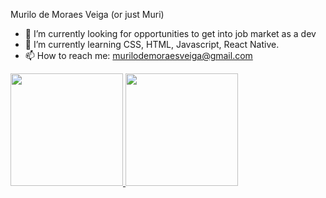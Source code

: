 Murilo de Moraes Veiga (or just Muri)

- 🔭 I’m currently looking for opportunities to get into job market as a dev
- 🌱 I’m currently learning CSS, HTML, Javascript, React Native.
- 📫 How to reach me: murilodemoraesveiga@gmail.com

<div>
  <a href="https://github.com/muriveiga">
  <img height="180em" src="https://github-readme-stats.vercel.app/api?username=muriveiga&show_icons=true&theme=dracula&include_all_commits=true&count_private=true"/>
  <img height="180em" src="https://github-readme-stats.vercel.app/api/top-langs/?username=muriveiga&layout=compact&langs_count=16&theme=dracula"/>
</div>
